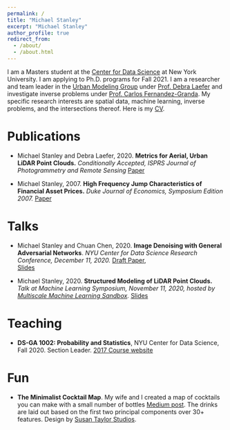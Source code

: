 ```yaml
---
permalink: /
title: "Michael Stanley"
excerpt: "Michael Stanley"
author_profile: true
redirect_from: 
  - /about/
  - /about.html
---
```


I am a Masters student at the [Center for Data Science](https://cds.nyu.edu/about/) at New York University. I am applying to Ph.D. programs for Fall 2021. I am a researcher and team leader in the [Urban Modeling Group](https://wp.nyu.edu/urbanmodeling/) under [Prof. Debra Laefer](https://engineering.nyu.edu/faculty/debra-laefer) and investigate inverse problems under [Prof. Carlos Fernandez-Granda](https://cims.nyu.edu/~cfgranda/). My specific research interests are spatial data, machine learning, inverse problems, and the intersections thereof.  Here is my [CV](https://mihamerstan.github.io/files/Michael_Stanley_CV.pdf).

Publications
======
+ Michael Stanley and Debra Laefer, 2020. **Metrics for Aerial, Urban LiDAR Point Clouds.** *Conditionally Accepted, ISPRS Journal of Photogrammetry and Remote Sensing*
[Paper](https://arxiv.org/abs/2010.09951)

+ Michael Stanley, 2007. **High Frequency Jump Characteristics of Financial Asset Prices.** *Duke Journal of Economics, Symposium Edition 2007.*
[Paper](https://sites.duke.edu/djepapers/files/2016/10/Stanley.pdf)

Talks
======
+ Michael Stanley and Chuan Chen, 2020. **Image Denoising with General Adversarial Networks**. *NYU Center for Data Science Research Conference, December 11, 2020.* [Draft Paper](https://mihamerstan.github.io/files/GAN_for_EM_Image_Denoising.pdf),  
[Slides](https://mihamerstan.github.io/files/NYU_CDS_Research_Conference_slides.pdf)

+ Michael Stanley, 2020. **Structured Modeling of LiDAR Point Clouds.** *Talk at Machine Learning Symposium, November 11, 2020, hosted by [Multiscale Machine Learning Sandbox](https://multiscale-sandbox.github.io/).*
[Slides](https://mihamerstan.github.io/files/Structured_modeling_of_LiDAR_point_clouds.pdf)

Teaching
======
+ **DS-GA 1002: Probability and Statistics**, NYU Center for Data Science, Fall 2020. Section Leader.
[2017 Course website](https://cims.nyu.edu/~cfgranda/pages/DSGA1002_fall17/index.html)


Fun
======
+ **The Minimalist Cocktail Map**. My wife and I created a map of cocktails you can make with a small number of bottles [Medium post](https://medium.com/@jecowgill/ten-bottles-thirty-destinations-882d43cc83b). The drinks are laid out based on the first two principal components over 30+ features.  Design by [Susan Taylor Studios](https://susantaylorstudios.com/).